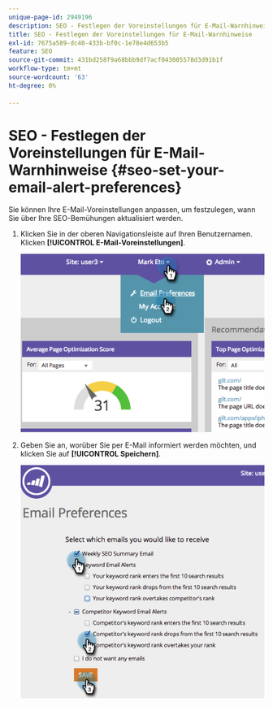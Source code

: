 ```yaml
---
unique-page-id: 2949196
description: SEO - Festlegen der Voreinstellungen für E-Mail-Warnhinweise - Marketo-Dokumente - Produktdokumentation
title: SEO - Festlegen der Voreinstellungen für E-Mail-Warnhinweise
exl-id: 7675a589-dc40-433b-bf0c-1e78e4d653b5
feature: SEO
source-git-commit: 431bd258f9a68bbb9df7acf043085578d3d91b1f
workflow-type: tm+mt
source-wordcount: '63'
ht-degree: 0%

---
```


# SEO - Festlegen der Voreinstellungen für E-Mail-Warnhinweise {#seo-set-your-email-alert-preferences}

Sie können Ihre E-Mail-Voreinstellungen anpassen, um festzulegen, wann Sie über Ihre SEO-Bemühungen aktualisiert werden.

1. Klicken Sie in der oberen Navigationsleiste auf Ihren Benutzernamen. Klicken **[!UICONTROL E-Mail-Voreinstellungen]**.

   ![](assets/image2014-9-17-21-3a23-3a28.png)

1. Geben Sie an, worüber Sie per E-Mail informiert werden möchten, und klicken Sie auf **[!UICONTROL Speichern]**.

   ![](assets/image2014-9-17-21-3a23-3a33.png)
